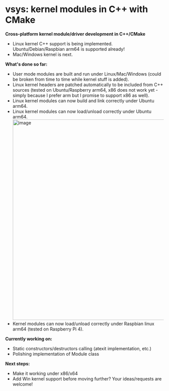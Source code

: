 # vsys: kernel modules in C++ with CMake
**Cross-platform kernel module/driver development in C++/CMake**
- Linux kernel C++ support is being implemented. Ubuntu/Debian/Raspbian arm64 is supported already!
- Mac/Windows kernel is next.

**What's done so far:**
- User mode modules are built and run under Linux/Mac/Windows (could be broken from time to time while kernel stuff is added).
- Linux kernel headers are patched automatically to be included from C++ sources (tested on Ubuntu/Raspberry arm64, x86 does not work yet - simply because I prefer arm but I promise to support x86 as well).
- Linux kernel modules can now build and link correctly under Ubuntu arm64.
- Linux kernel modules can now load/unload correctly under Ubuntu arm64.
  <img width="637" alt="image" src="https://github.com/Maximly/vsys/assets/98682581/5f5dc0e3-7ccc-41af-992e-fa18fe135025">
- Kernel modules can now load/unload correctly under Raspbian linux arm64 (tested on Raspberry Pi 4).

**Currently working on:**
- Static constructors/destructors calling (atexit implementation, etc.)
- Polishing implementation of Module class

**Next steps:**
- Make it working under x86/x64
- Add Win kernel support before moving further? Your ideas/requests are welcome!
